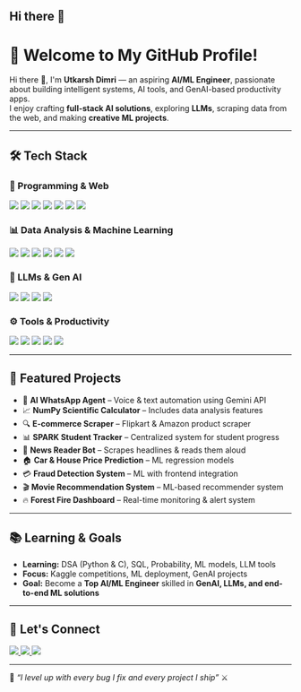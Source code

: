 ## Hi there 👋  
# 🚀 Welcome to My GitHub Profile!  

Hi there 👋, I'm **Utkarsh Dimri** — an aspiring **AI/ML Engineer**, passionate about building intelligent systems, AI tools, and GenAI-based productivity apps.  
I enjoy crafting **full-stack AI solutions**, exploring **LLMs**, scraping data from the web, and making **creative ML projects**.  

---

## 🛠️ Tech Stack  

### 🔹 Programming & Web  
<p align="left">
  <img src="https://img.shields.io/badge/Python-3776AB?style=for-the-badge&logo=python&logoColor=white" />
  <img src="https://img.shields.io/badge/C-00599C?style=for-the-badge&logo=c&logoColor=white" />
  <img src="https://img.shields.io/badge/HTML5-E34F26?style=for-the-badge&logo=html5&logoColor=white" />
  <img src="https://img.shields.io/badge/CSS3-1572B6?style=for-the-badge&logo=css3&logoColor=white" />
  <img src="https://img.shields.io/badge/JavaScript-F7DF1E?style=for-the-badge&logo=javascript&logoColor=black" />
  <img src="https://img.shields.io/badge/Flask-000000?style=for-the-badge&logo=flask&logoColor=white" />
  <img src="https://img.shields.io/badge/Django-092E20?style=for-the-badge&logo=django&logoColor=white" />
</p>

### 📊 Data Analysis & Machine Learning  
<p align="left">
  <img src="https://img.shields.io/badge/Numpy-013243?style=for-the-badge&logo=numpy&logoColor=white" />
  <img src="https://img.shields.io/badge/Pandas-150458?style=for-the-badge&logo=pandas&logoColor=white" />
  <img src="https://img.shields.io/badge/Matplotlib-11557C?style=for-the-badge&logo=plotly&logoColor=white" />
  <img src="https://img.shields.io/badge/Seaborn-2E8BC0?style=for-the-badge&logo=seaborn&logoColor=white" />
  <img src="https://img.shields.io/badge/ScikitLearn-F7931E?style=for-the-badge&logo=scikitlearn&logoColor=white" />
  <img src="https://img.shields.io/badge/SQL-4479A1?style=for-the-badge&logo=mysql&logoColor=white" />
</p>

### 🧠 LLMs & Gen AI  
<p align="left">
  <img src="https://img.shields.io/badge/OpenAI-412991?style=for-the-badge&logo=openai&logoColor=white" />
  <img src="https://img.shields.io/badge/Gemini-4285F4?style=for-the-badge&logo=google&logoColor=white" />
  <img src="https://img.shields.io/badge/LangChain-00A67E?style=for-the-badge&logoColor=white" />
  <img src="https://img.shields.io/badge/n8n-F5317F?style=for-the-badge&logo=n8n&logoColor=white" />
</p>

### ⚙️ Tools & Productivity  
<p align="left">
  <img src="https://img.shields.io/badge/Git-F05032?style=for-the-badge&logo=git&logoColor=white" />
  <img src="https://img.shields.io/badge/GitHub-000000?style=for-the-badge&logo=github&logoColor=white" />
  <img src="https://img.shields.io/badge/Streamlit-FF4B4B?style=for-the-badge&logo=streamlit&logoColor=white" />
  <img src="https://img.shields.io/badge/Railway-0B0D0E?style=for-the-badge&logo=railway&logoColor=white" />
  <img src="https://img.shields.io/badge/Render-46E3B7?style=for-the-badge&logo=render&logoColor=white" />
</p>

---

## 🧪 Featured Projects  
- 🤖 **AI WhatsApp Agent** – Voice & text automation using Gemini API  
- 📈 **NumPy Scientific Calculator** – Includes data analysis features  
- 🔍 **E-commerce Scraper** – Flipkart & Amazon product scraper  
- 📊 **SPARK Student Tracker** – Centralized system for student progress  
- 📰 **News Reader Bot** – Scrapes headlines & reads them aloud  
- 🏠 **Car & House Price Prediction** – ML regression models  
- 💳 **Fraud Detection System** – ML with frontend integration  
- 🎬 **Movie Recommendation System** – ML-based recommender system  
- 🔥 **Forest Fire Dashboard** – Real-time monitoring & alert system  

---

## 📚 Learning & Goals  
- **Learning:** DSA (Python & C), SQL, Probability, ML models, LLM tools  
- **Focus:** Kaggle competitions, ML deployment, GenAI projects  
- **Goal:** Become a **Top AI/ML Engineer** skilled in **GenAI, LLMs, and end-to-end ML solutions**  

---

## 🔗 Let's Connect  
<p align="left">
  <a href="https://www.linkedin.com/in/utkarsh-dimri-029672242/">
    <img src="https://img.shields.io/badge/LinkedIn-blue?style=for-the-badge&logo=linkedin&logoColor=white" />
  </a>
  <a href="https://github.com/dimriutkarsh">
    <img src="https://img.shields.io/badge/GitHub-black?style=for-the-badge&logo=github&logoColor=white" />
  </a>
  <a href="https://www.kaggle.com/utkarshdimri">
    <img src="https://img.shields.io/badge/Kaggle-20BEFF?style=for-the-badge&logo=kaggle&logoColor=white" />
  </a>
</p>

---

🧠 *“I level up with every bug I fix and every project I ship”* ⚔️  
